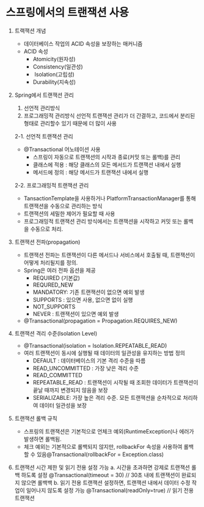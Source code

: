 
# 스프링에서의 트랜잭션 사용


1. 트랙잭션 개념
	- 데이터베이스 작업의 ACID 속성을 보장하는 매커니즘
	- ACID 속성
		- Atomicity(원자성)
		- Consistency(일관성)
		-  Isolation(고립성)
		- Durability(지속성)

2. Spring에서 트랜잭션 관리
	1. 선언적 관리방식
	2. 프로그래밍적 관리방식
	선언적 트랜잭션 관리가 더 간결하고, 코드에서 분리된 형태로 관리할수 있기 때문에 더 많이 사용

	2-1. 선언적 트랜잭션 관리
	- @Transactional 어노테이션 사용
		- 스프링이 자동으로 트랜잭션의 시작과 종료(커밋 또는 롤백)를 관리
		- 클래스에 적용 : 해당 클래스의 모든 메서드가 트랜잭션 내에서 실행
		- 메서드에 정의 : 해당 메서드가 트랜잭션 내에서 실행

	2-2. 프로그래밍적 트랜잭션 관리
	- TansactionTemplate을 사용하거나 PlatformTransactionManager를 통해 트랜잭션을 수동으로 관리하는 방식
	- 트랜잭션의 세밀한 제어가 필요할 때 사용
	- 프로그래밍적 트랜잭션 관리 방식에서는 트랜잭션을 시작하고 커밋 또는 롤백을 수동으로 처리.
    
3. 트랜잭션 전파(propagation) 
	- 트랜잭션 전파는 트랜잭션이 다른 메서드나 서비스에서 호출될 때, 트랜잭션이 어떻게 처리될지를 정의.
	- Spring은 여러 전파 옵션을 제공
		- REQUIRED (기본값)
		- REQURED_NEW
		- MANDATORY: 기존 트랜잭션이 없으면 예외 발생
		- SUPPORTS : 있으면 사용, 없으면 없이 실행
		- NOT_SUPPORTS
		- NEVER : 트랜잭션이 있으면 예외 발생
	- @Transactional(propagation = Propagation.REQUIRES_NEW)
    

4. 트랜잭션 격리 수준(Isolation Level)
	- @Transactional(isolation = Isolation.REPEATABLE_READ)
	- 여러 트랜잭션이 동시에 실행될 때 데이터의 일관성을 유지하는 방법 정의
		- DEFAULT : 데이터베이스의 기본 격리 수준을 따름
		- READ_UNCOMMITTED : 가장 낮은 격리 수준
		- READ_COMMITTED
		- REPEATABLE_READ : 트랜잭션이 시작될 때 조회한 데이터가 트랜잭션이 끝날 때까지 변경되지 않음을 보장
		- SERIALIZABLE: 가장 높은 격리 수준. 모든 트랜잭션을 순차적으로 처리하여 데이터 일관성을 보장

5. 트랜잭션 롤백 규칙
	- 스프링의 트랜잭션은 기본적으로 언체크 예외(RuntimeException)나 에러가 발생하면 롤백됨.
	- 체크 예외는 기본적으로 롤백되지 않지만, rollbackFor 속성을 사용하여 롤백할 수 있음@Transactional(rollbackFor = Exception.class)

6. 트랜잭션 시간 제한 및 읽기 전용 설정 가능
	a. 시간을 초과하면 강제로 트랜잭션 롤백 하도록 설정
	    @Transactional(timeout = 30) // 30초 내에 트랜잭션이 완료되지 않으면 롤백백
    b. 읽기 전용 트랜잭션 설정하면, 트랜잭션 내에서 데이터 수정 작업이 일어나지 않도록 설정 가능
	    @Transactional(readOnly=true) // 읽기 전용 트랜잭션

